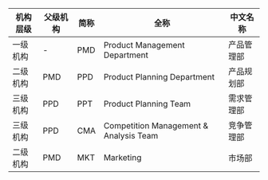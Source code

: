 |	机构层级	|	父级机构	|	简称	|	全称	|	中文名称	|
|---------|---------|------|------|--------|
|	一级机构	|	-	|	PMD	|	Product Management Department	|	产品管理部	|
|	二级机构	|	PMD	|	PPD	|	Product Planning Department	|	产品规划部	|
|	三级机构	|	PPD	|	PPT	|	Product Planning Team	|	需求管理部	|
|	三级机构	|	PPD	|	CMA	|	Competition Management & Analysis Team	|	竞争管理部	|
|	二级机构	|	PMD	|	MKT	|	Marketing	|	市场部	|